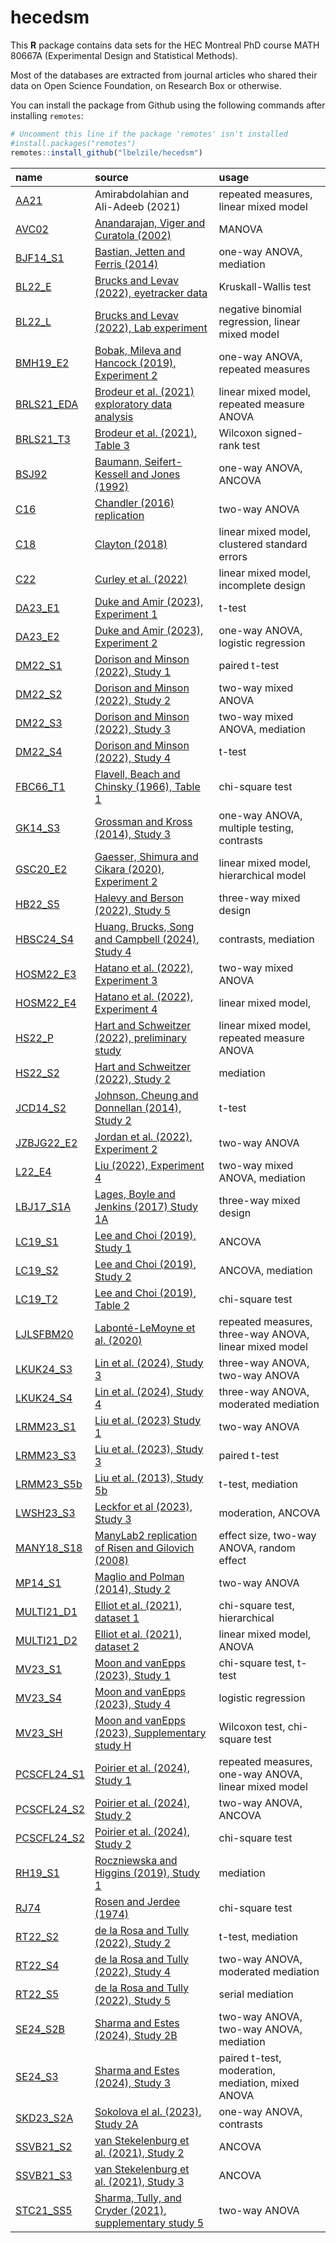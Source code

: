 
# hecedsm

This **R** package contains data sets for the HEC Montreal PhD course
MATH 80667A (Experimental Design and Statistical Methods).

Most of the databases are extracted from journal articles who shared
their data on Open Science Foundation, on Research Box or otherwise.

You can install the package from Github using the following commands
after installing `remotes`:

``` r
# Uncomment this line if the package 'remotes' isn't installed
#install.packages("remotes") 
remotes::install_github("lbelzile/hecedsm")
```

| name | source | usage |
|:---|:---|:---|
| [AA21](https://lbelzile.github.io/hecedsm/reference/AA21.html) | Amirabdolahian and Ali-Adeeb (2021) | repeated measures, linear mixed model |
| [AVC02](https://lbelzile.github.io/hecedsm/reference/AVC02.html) | [Anandarajan, Viger and Curatola (2002)](https://doi.org/10.1506/5947-NQTC-C3Y5-H46N) | MANOVA |
| [BJF14_S1](https://lbelzile.github.io/hecedsm/reference/BJF14_S1.html) | [Bastian, Jetten and Ferris (2014)](https://doi.org/10.1177/0956797614545886) | one-way ANOVA, mediation |
| [BL22_E](https://lbelzile.github.io/hecedsm/reference/BL22_E.html) | [Brucks and Levav (2022), eyetracker data](https://doi.org/10.1038/s41586-022-04643-y) | Kruskall-Wallis test |
| [BL22_L](https://lbelzile.github.io/hecedsm/reference/BL22_L.html) | [Brucks and Levav (2022), Lab experiment](https://doi.org/10.1038/s41586-022-04643-y) | negative binomial regression, linear mixed model |
| [BMH19_E2](https://lbelzile.github.io/hecedsm/reference/BMH19_E2.html) | [Bobak, Mileva and Hancock (2019), Experiment 2](https://doi.org/10.1186/s41235-019-0174-3) | one-way ANOVA, repeated measures |
| [BRLS21_EDA](https://lbelzile.github.io/hecedsm/reference/BRLS21_EDA.html) | [Brodeur et al. (2021) exploratory data analysis](https://doi.org/10.1016/j.aap.2020.105846) | linear mixed model, repeated measure ANOVA |
| [BRLS21_T3](https://lbelzile.github.io/hecedsm/reference/BRLS21_T3.html) | [Brodeur et al. (2021), Table 3](https://doi.org/10.1016/j.aap.2020.105846) | Wilcoxon signed-rank test |
| [BSJ92](https://lbelzile.github.io/hecedsm/reference/BSJ92.html) | [Baumann, Seifert-Kessell and Jones (1992)](https://doi.org/10.1080/10862969209547770) | one-way ANOVA, ANCOVA |
| [C16](https://lbelzile.github.io/hecedsm/reference/C16.html) | [Chandler (2016) replication](https://doi.org/10.17605/OSF.IO/EZCUJ) | two-way ANOVA |
| [C18](https://lbelzile.github.io/hecedsm/reference/C18.html) | [Clayton (2018)](https://doi.org/10.1017/XPS.2018.8) | linear mixed model, clustered standard errors |
| [C22](https://lbelzile.github.io/hecedsm/reference/C22.html) | [Curley et al. (2022)](https://doi.org/10.1080/13218719.2021.1904450) | linear mixed model, incomplete design |
| [DA23_E1](https://lbelzile.github.io/hecedsm/reference/DA23_E1.html) | [Duke and Amir (2023), Experiment 1](https://doi.org/10.1287/mksc.2022.1364) | t-test |
| [DA23_E2](https://lbelzile.github.io/hecedsm/reference/DA23_E2.html) | [Duke and Amir (2023), Experiment 2](https://doi.org/10.1287/mksc.2022.1364) | one-way ANOVA, logistic regression |
| [DM22_S1](https://lbelzile.github.io/hecedsm/reference/DM22_S1.html) | [Dorison and Minson (2022), Study 1](https://doi.org/10.1016/j.obhdp.2022.104147) | paired t-test |
| [DM22_S2](https://lbelzile.github.io/hecedsm/reference/DM22_S2.html) | [Dorison and Minson (2022), Study 2](https://doi.org/10.1016/j.obhdp.2022.104147) | two-way mixed ANOVA |
| [DM22_S3](https://lbelzile.github.io/hecedsm/reference/DM22_S3.html) | [Dorison and Minson (2022), Study 3](https://doi.org/10.1016/j.obhdp.2022.104147) | two-way mixed ANOVA, mediation |
| [DM22_S4](https://lbelzile.github.io/hecedsm/reference/DM22_S4.html) | [Dorison and Minson (2022), Study 4](https://doi.org/10.1016/j.obhdp.2022.104147) | t-test |
| [FBC66_T1](https://lbelzile.github.io/hecedsm/reference/FBC66_T1.html) | [Flavell, Beach and Chinsky (1966), Table 1](https://doi.org/10.2307/1126804) | chi-square test |
| [GK14_S3](https://lbelzile.github.io/hecedsm/reference/GK14_S3.html) | [Grossman and Kross (2014), Study 3](https://doi.org/10.1177/0956797614535400) | one-way ANOVA, multiple testing, contrasts |
| [GSC20_E2](https://lbelzile.github.io/hecedsm/reference/GSC20_E2.html) | [Gaesser, Shimura and Cikara (2020), Experiment 2](https://doi.org/10.1037/pspi0000194) | linear mixed model, hierarchical model |
| [HB22_S5](https://lbelzile.github.io/hecedsm/reference/HB22_S5.html) | [Halevy and Berson (2022), Study 5](https://doi.org/10.1177/00220027221079402) | three-way mixed design |
| [HBSC24_S4](https://lbelzile.github.io/hecedsm/reference/HBSC24_S4.html) | [Huang, Brucks, Song and Campbell (2024), Study 4](https://doi.org/10.1037/mot0000340) | contrasts, mediation |
| [HOSM22_E3](https://lbelzile.github.io/hecedsm/reference/HOSM22_E3.html) | [Hatano et al. (2022), Experiment 3](https://doi.org/10.1037/xge0001255) | two-way mixed ANOVA |
| [HOSM22_E4](https://lbelzile.github.io/hecedsm/reference/HOSM22_E4.html) | [Hatano et al. (2022), Experiment 4](https://doi.org/10.1037/xge0001255) | linear mixed model, |
| [HS22_P](https://lbelzile.github.io/hecedsm/reference/HS22_P.html) | [Hart and Schweitzer (2022), preliminary study](https://doi.org/10.1016/j.obhdp.2021.104108) | linear mixed model, repeated measure ANOVA |
| [HS22_S2](https://lbelzile.github.io/hecedsm/reference/HS22_S2.html) | [Hart and Schweitzer (2022), Study 2](https://doi.org/10.1016/j.obhdp.2021.104108) | mediation |
| [JCD14_S2](https://lbelzile.github.io/hecedsm/reference/JCD14_S2.html) | [Johnson, Cheung and Donnellan (2014), Study 2](https://doi.org/10.1027/1864-9335/a000186) | t-test |
| [JZBJG22_E2](https://lbelzile.github.io/hecedsm/reference/JZBJG22_E2.html) | [Jordan et al. (2022), Experiment 2](https://doi.org/10.1098/rsos.211977) | two-way ANOVA |
| [L22_E4](https://lbelzile.github.io/hecedsm/reference/L22_E4.html) | [Liu (2022), Experiment 4](https://doi.org/10.1177/00222437211055741) | two-way mixed ANOVA, mediation |
| [LBJ17_S1A](https://lbelzile.github.io/hecedsm/reference/LBJ17_S1A.html) | [Lages, Boyle and Jenkins (2017) Study 1A](https://doi.org/10.1177/0956797617705391) | three-way mixed design |
| [LC19_S1](https://lbelzile.github.io/hecedsm/reference/LC19_S1.html) | [Lee and Choi (2019), Study 1](https://doi.org/10.1016/j.jretconser.2019.03.015) | ANCOVA |
| [LC19_S2](https://lbelzile.github.io/hecedsm/reference/LC19_S2.html) | [Lee and Choi (2019), Study 2](https://doi.org/10.1016/j.jretconser.2019.03.015) | ANCOVA, mediation |
| [LC19_T2](https://lbelzile.github.io/hecedsm/reference/LC19_T2.html) | [Lee and Choi (2019), Table 2](https://doi.org/10.1016/j.jretconser.2019.03.015) | chi-square test |
| [LJLSFBM20](https://lbelzile.github.io/hecedsm/reference/LJLSFBM20.html) | [Labonté-LeMoyne et al. (2020)](https://doi.org/10.1177/0018720819879310) | repeated measures, three-way ANOVA, linear mixed model |
| [LKUK24_S3](https://lbelzile.github.io/hecedsm/reference/LKUK24_S3.html) | [Lin et al. (2024), Study 3](https://doi.org/10.1093/jcr/ucad076) | three-way ANOVA, two-way ANOVA |
| [LKUK24_S4](https://lbelzile.github.io/hecedsm/reference/LKUK24_S4.html) | [Lin et al. (2024), Study 4](https://doi.org/10.1093/jcr/ucad076) | three-way ANOVA, moderated mediation |
| [LRMM23_S1](https://lbelzile.github.io/hecedsm/reference/LRMM23_S1.html) | [Liu et al. (2023) Study 1](https://doi.org/10.1037/pspi0000402) | two-way ANOVA |
| [LRMM23_S3](https://lbelzile.github.io/hecedsm/reference/LRMM23_S3.html) | [Liu et al. (2023), Study 3](https://doi.org/10.1037/pspi0000402) | paired t-test |
| [LRMM23_S5b](https://lbelzile.github.io/hecedsm/reference/LRMM23_S5b.html) | [Liu et al. (2013), Study 5b](https://doi.org/10.1037/pspi0000402) | t-test, mediation |
| [LWSH23_S3](https://lbelzile.github.io/hecedsm/reference/LWSH23_S3.html) | [Leckfor et al (2023), Study 3](https://doi.org/10.1177/02654075221149955) | moderation, ANCOVA |
| [MANY18_S18](https://lbelzile.github.io/hecedsm/reference/MANY18_S18.html) | [ManyLab2 replication of Risen and Gilovich (2008)](https://doi.org/10.1177/2515245918810225) | effect size, two-way ANOVA, random effect |
| [MP14_S1](https://lbelzile.github.io/hecedsm/reference/MP14_S1.html) | [Maglio and Polman (2014), Study 2](https://doi.org/10.1177/0956797614530571) | two-way ANOVA |
| [MULTI21_D1](https://lbelzile.github.io/hecedsm/reference/MULTI21_D1.html) | [Elliot et al. (2021), dataset 1](https://doi.org/10.1177/2515245921101) | chi-square test, hierarchical |
| [MULTI21_D2](https://lbelzile.github.io/hecedsm/reference/MULTI21_D2.html) | [Elliot et al. (2021), dataset 2](https://doi.org/10.1177/2515245921101) | linear mixed model, ANOVA |
| [MV23_S1](https://lbelzile.github.io/hecedsm/reference/MV23_S1.html) | [Moon and vanEpps (2023), Study 1](https://doi.org/10.1093/jcr/ucac047) | chi-square test, t-test |
| [MV23_S4](https://lbelzile.github.io/hecedsm/reference/MV23_S4.html) | [Moon and vanEpps (2023), Study 4](https://doi.org/10.1093/jcr/ucac047) | logistic regression |
| [MV23_SH](https://lbelzile.github.io/hecedsm/reference/MV23_SH.html) | [Moon and vanEpps (2023), Supplementary study H](https://doi.org/10.1093/jcr/ucac047) | Wilcoxon test, chi-square test |
| [PCSCFL24_S1](https://lbelzile.github.io/hecedsm/reference/PCSCFL24_S1.html) | [Poirier et al. (2024), Study 1](https://doi.org/10.1016/j.jbusres.2024.114932) | repeated measures, one-way ANOVA, linear mixed model |
| [PCSCFL24_S2](https://lbelzile.github.io/hecedsm/reference/PCSCFL24_S2.html) | [Poirier et al. (2024), Study 2](https://doi.org/10.1016/j.jbusres.2024.114932) | two-way ANOVA, ANCOVA |
| [PCSCFL24_S2](https://lbelzile.github.io/hecedsm/reference/PCSCFL24_S2.html) | [Poirier et al. (2024), Study 2](https://doi.org/10.1016/j.jbusres.2024.114932) | chi-square test |
| [RH19_S1](https://lbelzile.github.io/hecedsm/reference/RH19_S1.html) | [Roczniewska and Higgins (2019), Study 1](https://doi.org/10.1016/j.jesp.2019.103882) | mediation |
| [RJ74](https://lbelzile.github.io/hecedsm/reference/RJ74.html) | [Rosen and Jerdee (1974)](https://doi.org/10.1037/h0035834) | chi-square test |
| [RT22_S2](https://lbelzile.github.io/hecedsm/reference/RT22_S2.html) | [de la Rosa and Tully (2022), Study 2](https://doi.org/10.1093/jcr/ucab052) | t-test, mediation |
| [RT22_S4](https://lbelzile.github.io/hecedsm/reference/RT22_S4.html) | [de la Rosa and Tully (2022), Study 4](https://doi.org/10.1093/jcr/ucab052) | two-way ANOVA, moderated mediation |
| [RT22_S5](https://lbelzile.github.io/hecedsm/reference/RT22_S5.html) | [de la Rosa and Tully (2022), Study 5](https://doi.org/10.1093/jcr/ucab052) | serial mediation |
| [SE24_S2B](https://lbelzile.github.io/hecedsm/reference/SE24_S2B.html) | [Sharma and Estes (2024), Study 2B](https://doi.org/10.1016/j.ijresmar.2024.02.001) | two-way ANOVA, two-way ANOVA, mediation |
| [SE24_S3](https://lbelzile.github.io/hecedsm/reference/SE24_S3.html) | [Sharma and Estes (2024), Study 3](https://doi.org/10.1016/j.ijresmar.2024.02.001) | paired t-test, moderation, mediation, mixed ANOVA |
| [SKD23_S2A](https://lbelzile.github.io/hecedsm/reference/SKD23_S2A.html) | [Sokolova el al. (2023), Study 2A](https://doi.org/10.1093/jcr/ucad008) | one-way ANOVA, contrasts |
| [SSVB21_S2](https://lbelzile.github.io/hecedsm/reference/SSVB21_S2.html) | [van Stekelenburg et al. (2021), Study 2](https://doi.org/10.1177/09567976211007788) | ANCOVA |
| [SSVB21_S3](https://lbelzile.github.io/hecedsm/reference/SSVB21_S3.html) | [van Stekelenburg et al. (2021), Study 3](https://doi.org/10.1177/09567976211007788) | ANCOVA |
| [STC21_SS5](https://lbelzile.github.io/hecedsm/reference/STC21_SS5.html) | [Sharma, Tully, and Cryder (2021), supplementary study 5](https://doi.org/10.1177/0022243721993816) | two-way ANOVA |
